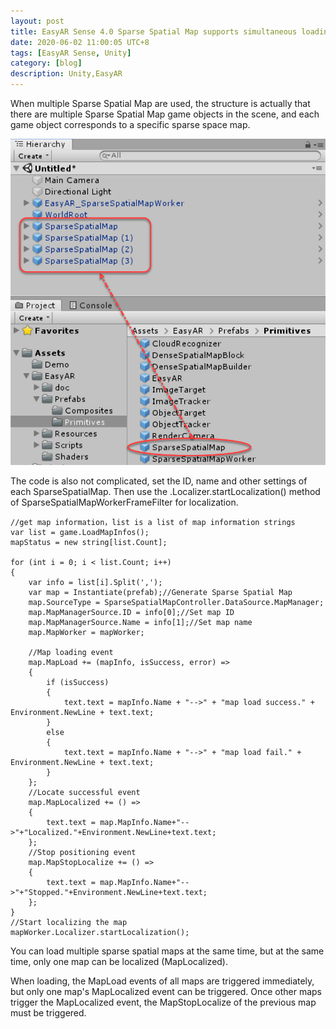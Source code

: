 ```yaml
---
layout: post
title: EasyAR Sense 4.0 Sparse Spatial Map supports simultaneous loading of multiple maps
date: 2020-06-02 11:00:05 UTC+8
tags: [EasyAR Sense, Unity]
category: [blog]
description: Unity,EasyAR
---
```


When multiple Sparse Spatial Map are used, the structure is actually that there are multiple Sparse Spatial Map game objects in the scene, and each game object corresponds to a specific sparse space map.

<!-- more -->

![Use structure](/images/20200629-ssm-01.jpg)

The code is also not complicated, set the ID, name and other settings of each SparseSpatialMap. Then use the .Localizer.startLocalization() method of SparseSpatialMapWorkerFrameFilter for localization.

```
//get map information，list is a list of map information strings
var list = game.LoadMapInfos();
mapStatus = new string[list.Count];

for (int i = 0; i < list.Count; i++)
{
    var info = list[i].Split(',');
    var map = Instantiate(prefab);//Generate Sparse Spatial Map
    map.SourceType = SparseSpatialMapController.DataSource.MapManager;
    map.MapManagerSource.ID = info[0];//Set map ID
    map.MapManagerSource.Name = info[1];//Set map name
    map.MapWorker = mapWorker;

    //Map loading event
    map.MapLoad += (mapInfo, isSuccess, error) =>
    {
        if (isSuccess)
        {
            text.text = mapInfo.Name + "-->" + "map load success." + Environment.NewLine + text.text;
        }
        else
        {
            text.text = mapInfo.Name + "-->" + "map load fail." + Environment.NewLine + text.text;
        }
    };
    //Locate successful event
    map.MapLocalized += () =>
    {
        text.text = map.MapInfo.Name+"-->"+"Localized."+Environment.NewLine+text.text;
    };
    //Stop positioning event
    map.MapStopLocalize += () =>
    {
        text.text = map.MapInfo.Name+"-->"+"Stopped."+Environment.NewLine+text.text;
    };
}
//Start localizing the map
mapWorker.Localizer.startLocalization();
```

You can load multiple sparse spatial maps at the same time, but at the same time, only one map can be localized (MapLocalized).

When loading, the MapLoad events of all maps are triggered immediately, but only one map's MapLocalized event can be triggered. Once other maps trigger the MapLocalized event, the MapStopLocalize of the previous map must be triggered.